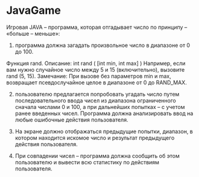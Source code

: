 # JavaGame

Игровая JAVA – программа, которая отгадывает число по принципу – «больше – меньше»:

1.	программа должна загадать произвольное число в диапазоне от 0 до 100. 

Функция rand. Описание:
int rand ( [int min, int max] )
Например, если вам нужно случайное число между 5 и 15 (включительно), вызовите rand (5, 15).
Замечание: При вызове без параметров min и max, возвращает псевдослучайное целое в диапазоне от 0 до RAND_MAX. 

2.	пользователю предлагается попробовать угадать число путем последовательного ввода чисел из диапазона ограниченного сначала числами 0 и 100, а при дальнейших попытках – с учетом ранее введенных чисел. Программа должна анализировать ввод на любые ошибочные действия пользователя.

3.	На экране должно отображаться предыдущие попытки, диапазон, в котором находится искомое число и результат предыдущего действия пользователя.

4.	При совпадении чисел – программа должна сообщить об этом пользователю и вывести всю статистику по действиям пользователя.
